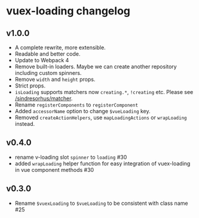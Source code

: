 # vuex-loading changelog

## v1.0.0

- A complete rewrite, more extensible.
- Readable and better code.
- Update to Webpack 4
- Remove built-in loaders. Maybe we can create another repository including custom spinners.
- Remove `width` and `height` props.
- Strict props.
- `isLoading` supports matchers now `creating.*`, `!creating` etc. Please see [/sindresorhus/matcher](/sindresorhus/matcher).
- Rename `registerComponents` to `registerComponent`
- Added `accessorName` option to change `$vueLoading` key.
- Removed `createActionHelpers`, use `mapLoadingActions` or `wrapLoading` instead.

## v0.4.0

- rename v-loading slot `spinner` to `loading` #30
- added `wrapLoading` helper function for easy integration of vuex-loading in vue component methods #30

## v0.3.0

- Rename `$vuexLoading` to `$vueLoading` to be consistent with class name #25
